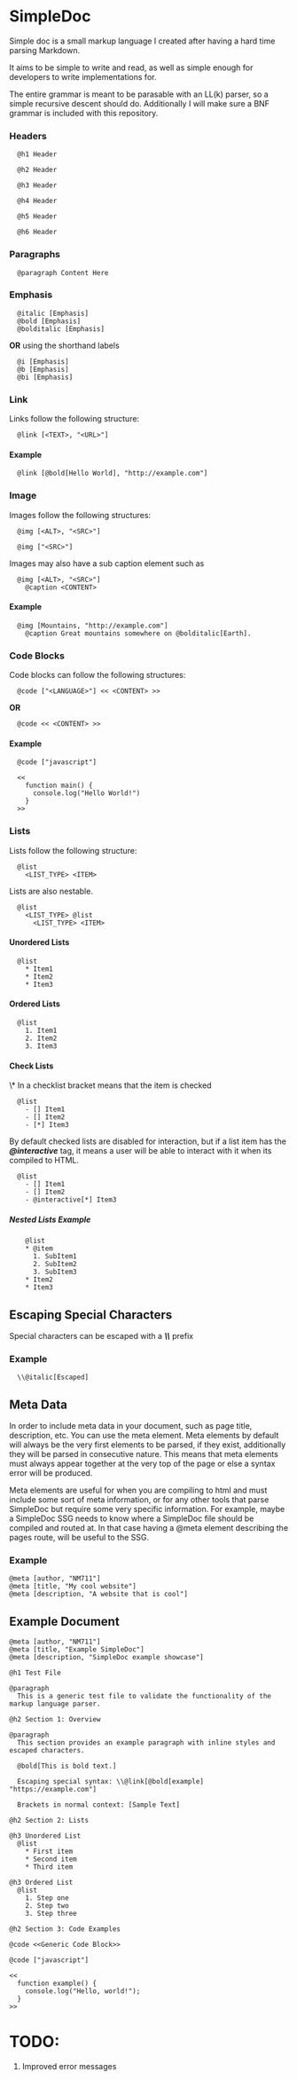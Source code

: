 # SimpleDoc

Simple doc is a small markup language I created after having a hard time parsing Markdown.

It aims to be simple to write and read, as well as simple enough for developers to write implementations for.

The entire grammar is meant to be parasable with an LL(k) parser, so a simple recursive descent should do.
Additionally I will make sure a BNF grammar is included with this repository.

### Headers

```
  @h1 Header
  
  @h2 Header
  
  @h3 Header
  
  @h4 Header
  
  @h5 Header
  
  @h6 Header
```

### Paragraphs

```
  @paragraph Content Here
```

### Emphasis

```
  @italic [Emphasis]
  @bold [Emphasis]
  @bolditalic [Emphasis]
```

**OR** using the shorthand labels

```
  @i [Emphasis]
  @b [Emphasis]
  @bi [Emphasis] 
```

### Link


Links follow the following structure:

```
  @link [<TEXT>, "<URL>"]
```
#### **Example**
```
  @link [@bold[Hello World], "http://example.com"]
```
### Image

Images follow the following structures:

```
  @img [<ALT>, "<SRC>"]
```

```
  @img ["<SRC>"]
```

Images may also have a sub caption element such as 

```
  @img [<ALT>, "<SRC>"]
    @caption <CONTENT>
```


#### **Example**

```
  @img [Mountains, "http://example.com"]
    @caption Great mountains somewhere on @bolditalic[Earth].
```

### Code Blocks

Code blocks can follow the following structures:

```
  @code ["<LANGUAGE>"] << <CONTENT> >>
```

**OR**

```
  @code << <CONTENT> >>  
```

#### **Example**

```
  @code ["javascript"]

  <<
    function main() {
      console.log("Hello World!")
    }
  >>
```

### Lists



Lists follow the following structure:

```
  @list 
    <LIST_TYPE> <ITEM>
```

Lists are also nestable.
```
  @list 
    <LIST_TYPE> @list
      <LIST_TYPE> <ITEM>
```

#### Unordered Lists

```
  @list 
    * Item1
    * Item2
    * Item3 
```

#### Ordered Lists

```
  @list 
    1. Item1
    2. Item2
    3. Item3 
```

#### Check Lists

\\* In a checklist bracket means that the item is checked

```
  @list 
    - [] Item1
    - [] Item2
    - [*] Item3 
```

By default checked lists are disabled for interaction, but if a list item has the ***@interactive*** tag, 
it means a user will be able to interact with it when its compiled to HTML.

```
  @list 
    - [] Item1
    - [] Item2
    - @interactive[*] Item3 
```

##### **Nested Lists Example**

```
    @list 
    * @item
      1. SubItem1
      2. SubItem2
      3. SubItem3
    * Item2
    * Item3 
```

## Escaping Special Characters

Special characters can be escaped with a ***\\\\*** prefix

### **Example**

```
  \\@italic[Escaped]
```

## Meta Data

In order to include meta data in your document, such as page title, description, etc. You can use the meta element.
Meta elements by default will always be the very first elements to be parsed, if they exist, additionally they will be parsed in consecutive nature.
This means that meta elements must always appear together at the very top of the page or else a syntax error will be produced.

Meta elements are useful for when you are compiling to html and must include some sort of meta information, or for any other tools
that parse SimpleDoc but require some very specific information. For example, maybe a SimpleDoc SSG needs to know
where a SimpleDoc file should be compiled and routed at. In that case having a @meta element describing the pages route, will be useful to the SSG.

### Example

```
@meta [author, "NM711"]
@meta [title, "My cool website"]
@meta [description, "A website that is cool"]
```

## Example Document

```
@meta [author, "NM711"]
@meta [title, "Example SimpleDoc"]
@meta [description, "SimpleDoc example showcase"]

@h1 Test File

@paragraph
  This is a generic test file to validate the functionality of the markup language parser.

@h2 Section 1: Overview

@paragraph
  This section provides an example paragraph with inline styles and escaped characters.

  @bold[This is bold text.]

  Escaping special syntax: \\@link[@bold[example] "https://example.com"]

  Brackets in normal context: [Sample Text]

@h2 Section 2: Lists

@h3 Unordered List
  @list
    * First item
    * Second item
    * Third item

@h3 Ordered List
  @list
    1. Step one
    2. Step two
    3. Step three

@h2 Section 3: Code Examples

@code <<Generic Code Block>>

@code ["javascript"]

<<
  function example() {
    console.log("Hello, world!");
  }
>>  
```
# TODO:

1. Improved error messages
